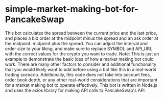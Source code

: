 # simple-market-making-bot-for-PancakeSwap
This bot calculates the spread between the current price and the last price, and places a bid order at the midpoint minus the spread and an ask order at the midpoint.
midpoint plus the spread. You can adjust the interval and order size to your liking, and make sure to replace SYMBOL and API_URL with the correct values for the crypto you want to trade.
Note: This is just an example to demonstrate the basic idea of how a market making bot could work. There are many other factors to consider and additional functionality that you would likely want to add before using a bot like this in a real-world trading scenario. Additionally, this code does not take into account fees, order book depth, or any other real-world considerations that are important for a market making bot to operate effectively.
This bot is written in Node.js and uses the axios library for making API calls to PancakeSwap's API.
